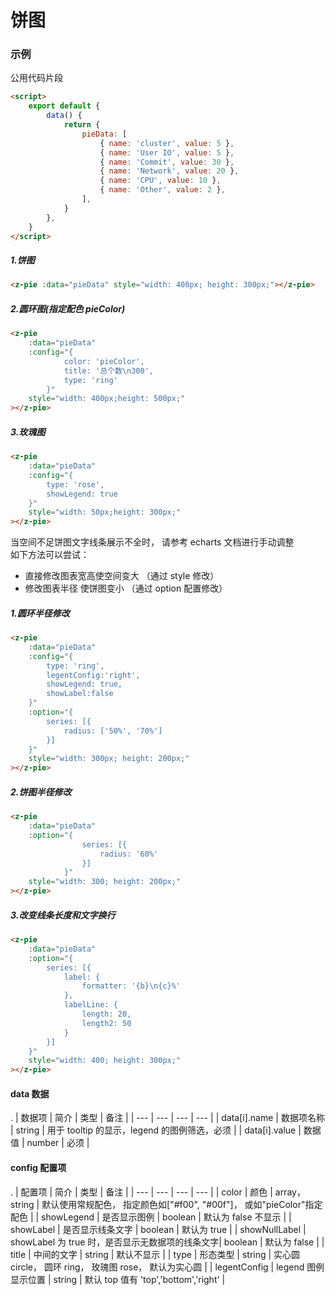 # 饼图

### 示例

公用代码片段

```html
<script>
    export default {
        data() {
            return {
                pieData: [
                    { name: 'cluster', value: 5 },
                    { name: 'User IO', value: 5 },
                    { name: 'Commit', value: 30 },
                    { name: 'Network', value: 20 },
                    { name: 'CPU', value: 10 },
                    { name: 'Other', value: 2 },
                ],
            }
        },
    }
</script>
```

##### 1.饼图

```html
<z-pie :data="pieData" style="width: 400px; height: 300px;"></z-pie>
```

<pie-md :data="pieData" style="width: 400px; height: 300px;"></pie-md>

<script>
  export default {
    data () {
      return {
        pieData: [
            { name: 'cluster', value: 5 },
            { name: 'User IO', value: 5 },
            { name: 'Commit', value: 30 },
            { name: 'Network', value: 20 },
            { name: 'CPU', value: 10 },
            { name: 'Other', value: 2 },
        ]
      }
    }
  }
</script>

##### 2.圆环图(指定配色 pieColor)

```html
<z-pie
    :data="pieData"
    :config="{
            color: 'pieColor',
            title: '总个数\n300',
            type: 'ring'
        }"
    style="width: 400px;height: 500px;"
></z-pie>
```

<pie-md :data="pieData" :config="{color: 'pieColor',title: '总个数\n300',type: 'ring'}"
style="width: 400px;height: 300px;"></pie-md>

##### 3.玫瑰图

```html
<z-pie
    :data="pieData"
    :config="{
        type: 'rose',
        showLegend: true
    }"
    style="width: 50px;height: 300px;"
></z-pie>
```

<pie-md
        :data="pieData"
        :config="{
            type: 'rose',
            showLegend: true
        }"
        style="width: 500px;height: 300px;"
    ></pie-md>

当空间不足饼图文字线条展示不全时， 请参考 echarts 文档进行手动调整
<br/>如下方法可以尝试：

-   直接修改图表宽高使空间变大 （通过 style 修改）
-   修改图表半径 使饼图变小 （通过 option 配置修改）

##### 1.圆环半径修改

```html
<z-pie
    :data="pieData"
    :config="{
        type: 'ring',
        legentConfig:'right',
        showLegend: true,
        showLabel:false
    }"
    :option="{
        series: [{
            radius: ['50%', '70%']
        }]
    }"
    style="width: 300px; height: 200px;"
></z-pie>
```

<pie-md
            :data="pieData"
            :config="{
                type: 'ring',
                showLabel:false,
                showLegend: true,
                legentConfig:'right'
            }"
            :option="{
                series: [{
                    radius: ['50%', '70%']
                }]
            }"
            style="width: 300px; height: 200px;"
        ></pie-md>

##### 2.饼图半径修改

```html
<z-pie
    :data="pieData"
    :option="{
                series: [{
                    radius: '60%'
                }]
            }"
    style="width: 300; height: 200px;"
></z-pie>
```

<pie-md
            :data="pieData"
            :option="{
                series: [{
                    radius: '60%'
                }]
            }"
            style="width: 300; height: 200px;"
        ></pie-md>

##### 3.改变线条长度和文字换行

```html
<z-pie
    :data="pieData"
    :option="{
        series: [{
            label: {
                formatter: '{b}\n{c}%'
            },
            labelLine: {
                length: 20,
                length2: 50
            }
        }]
    }"
    style="width: 400; height: 300px;"
></z-pie>
```

<pie-md
            :data="pieData"
            :option="{
                series: [{
                    label: {
                        formatter: '{b}\n{c}%'
                    },
                    labelLine: {
                        length: 20,
                        length2: 60
                    }
                }]
            }"
            style="width: 400; height: 300px;"
        ></pie-md>

#### data 数据

.
| 数据项 | 简介 | 类型 | 备注 |
| --- | --- | --- | --- |
| data[i].name | 数据项名称 | string | 用于 tooltip 的显示，legend 的图例筛选，必须 |
| data[i].value | 数据值 | number | 必须 |

#### config 配置项

.
| 配置项 | 简介 | 类型 | 备注 |
| --- | --- | --- | --- |
| color | 颜色 | array，string | 默认使用常规配色， 指定颜色如["#f00", "#00f"]， 或如"pieColor"指定配色 |
| showLegend | 是否显示图例 | boolean | 默认为 false 不显示 |
| showLabel | 是否显示线条文字 | boolean | 默认为 true |
| showNullLabel | showLabel 为 true 时，是否显示无数据项的线条文字| boolean | 默认为 false |
| title | 中间的文字 | string | 默认不显示 |
| type | 形态类型 | string | 实心圆 circle， 圆环 ring， 玫瑰图 rose， 默认为实心圆 |
| legentConfig | legend 图例显示位置 | string | 默认 top 值有 'top','bottom','right' |

